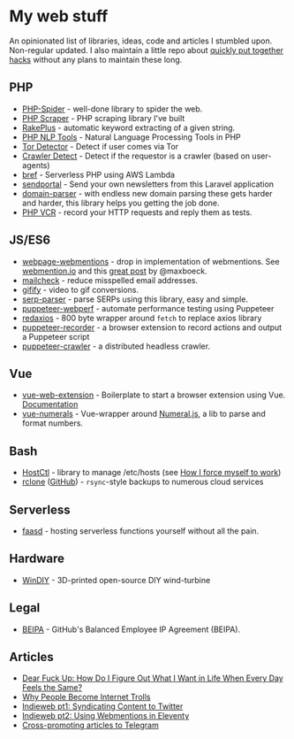 # My web stuff

An opinionated list of libraries, ideas, code and articles I stumbled upon. Non-regular updated. I also maintain a little repo about [quickly put together hacks](https://github.com/spekulatius/hacks) without any plans to maintain these long.


## PHP

- [PHP-Spider](https://github.com/mvdbos/php-spider) - well-done library to spider the web.
- [PHP Scraper](https://github.com/spekulatius/PHPScraper) - PHP scraping library I've built
- [RakePlus](https://github.com/Donatello-za/rake-php-plus) - automatic keyword extracting of a given string.
- [PHP NLP Tools](https://github.com/angeloskath/php-nlp-tools) - Natural Language Processing Tools in PHP
- [Tor Detector](https://github.com/onlinesid/tor-detector) - Detect if user comes via Tor
- [Crawler Detect](https://github.com/JayBizzle/Crawler-Detect) - Detect if the requestor is a crawler (based on user-agents)
- [bref](https://github.com/brefphp/bref) - Serverless PHP using AWS Lambda
- [sendportal](https://github.com/mettle/sendportal) - Send your own newsletters from this Laravel application
- [domain-parser](https://github.com/jeremykendall/php-domain-parser) - with endless new domain parsing these gets harder and harder, this library helps you getting the job done.
- [PHP VCR](https://github.com/php-vcr/php-vcr) - record your HTTP requests and reply them as tests.


## JS/ES6

- [webpage-webmentions](https://github.com/voxpelli/webpage-webmentions) - drop in implementation of webmentions. See [webmention.io](https://webmention.io/) and this [great post](https://mxb.dev/blog/using-webmentions-on-static-sites/) by @maxboeck.
- [mailcheck](https://github.com/mailcheck/mailcheck) - reduce misspelled email addresses.
- [gifify](https://github.com/vvo/gifify) - video to gif conversions.
- [serp-parser](https://github.com/zlurad/serp-parser) - parse SERPs using this library, easy and simple.
- [puppeteer-webperf](https://github.com/addyosmani/puppeteer-webperf) - automate performance testing using Puppeteer
- [redaxios](https://github.com/developit/redaxios) - 800 byte wrapper around `fetch` to replace axios library
- [puppeteer-recorder](https://github.com/checkly/puppeteer-recorder) - a browser extension to record actions and output a Puppeteer script
- [puppeteer-crawler](https://github.com/yujiosaka/headless-chrome-crawler) - a distributed headless crawler.


## Vue

- [vue-web-extension](https://github.com/Kocal/vue-web-extension) - Boilerplate to start a browser extension using Vue. [Documentation](https://vue-web-extension.netlify.app/)
- [vue-numerals](https://github.com/Kocal/vue-numerals) - Vue-wrapper around [Numeral.js](http://numeraljs.com/), a lib to parse and format numbers.


## Bash

 - [HostCtl](https://github.com/guumaster/hostctl) - library to manage /etc/hosts (see [How I force myself to work](https://peterthaleikis.com/posts/how-i-force-myself-to-work/))
 - [rclone](https://rclone.org) ([GitHub](https://github.com/rclone/rclone)) - `rsync`-style backups to numerous cloud services
 
 
## Serverless

 - [faasd](https://github.com/openfaas/faasd/) - hosting serverless functions yourself without all the pain.


## Hardware

 - [WinDIY](https://github.com/Nerdiyde/WinDIY) - 3D-printed open-source DIY wind-turbine


## Legal
 
 - [BEIPA](https://github.com/github/balanced-employee-ip-agreement) - GitHub's Balanced Employee IP Agreement (BEIPA).


## Articles

 - [Dear Fuck Up: How Do I Figure Out What I Want in Life When Every Day Feels the Same?](https://jezebel.com/dear-fuck-up-how-do-i-figure-out-what-i-want-in-life-w-1843295430)
 - [Why People Become Internet Trolls](https://dradambell.com/why-people-become-internet-trolls/)
 - [Indieweb pt1: Syndicating Content to Twitter](https://mxb.dev/blog/syndicating-content-to-twitter-with-netlify-functions/)
 - [Indieweb pt2: Using Webmentions in Eleventy](https://mxb.dev/blog/using-webmentions-on-static-sites/)
 - [Cross-promoting articles to Telegram](https://gummibeer.dev/blog/2020/telegram-newsletter-command/)
